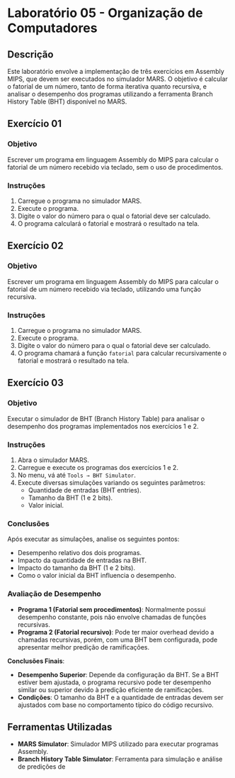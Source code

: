 # Laboratório 05 - Organização de Computadores

## Descrição

Este laboratório envolve a implementação de três exercícios em Assembly MIPS, que devem ser executados no simulador MARS. O objetivo é calcular o fatorial de um número, tanto de forma iterativa quanto recursiva, e analisar o desempenho dos programas utilizando a ferramenta Branch History Table (BHT) disponível no MARS.

## Exercício 01

### Objetivo
Escrever um programa em linguagem Assembly do MIPS para calcular o fatorial de um número recebido via teclado, sem o uso de procedimentos.

### Instruções
1. Carregue o programa no simulador MARS.
2. Execute o programa.
3. Digite o valor do número para o qual o fatorial deve ser calculado.
4. O programa calculará o fatorial e mostrará o resultado na tela.

## Exercício 02

### Objetivo
Escrever um programa em linguagem Assembly do MIPS para calcular o fatorial de um número recebido via teclado, utilizando uma função recursiva.

### Instruções
1. Carregue o programa no simulador MARS.
2. Execute o programa.
3. Digite o valor do número para o qual o fatorial deve ser calculado.
4. O programa chamará a função `fatorial` para calcular recursivamente o fatorial e mostrará o resultado na tela.

## Exercício 03

### Objetivo
Executar o simulador de BHT (Branch History Table) para analisar o desempenho dos programas implementados nos exercícios 1 e 2.

### Instruções
1. Abra o simulador MARS.
2. Carregue e execute os programas dos exercícios 1 e 2.
3. No menu, vá até `Tools → BHT Simulator`.
4. Execute diversas simulações variando os seguintes parâmetros:
    - Quantidade de entradas (BHT entries).
    - Tamanho da BHT (1 e 2 bits).
    - Valor inicial.

### Conclusões
Após executar as simulações, analise os seguintes pontos:
- Desempenho relativo dos dois programas.
- Impacto da quantidade de entradas na BHT.
- Impacto do tamanho da BHT (1 e 2 bits).
- Como o valor inicial da BHT influencia o desempenho.

### Avaliação de Desempenho
- **Programa 1 (Fatorial sem procedimentos)**: Normalmente possui desempenho constante, pois não envolve chamadas de funções recursivas.
- **Programa 2 (Fatorial recursivo)**: Pode ter maior overhead devido a chamadas recursivas, porém, com uma BHT bem configurada, pode apresentar melhor predição de ramificações.

**Conclusões Finais**:
- **Desempenho Superior**: Depende da configuração da BHT. Se a BHT estiver bem ajustada, o programa recursivo pode ter desempenho similar ou superior devido à predição eficiente de ramificações.
- **Condições**: O tamanho da BHT e a quantidade de entradas devem ser ajustados com base no comportamento típico do código recursivo.

## Ferramentas Utilizadas
- **MARS Simulator**: Simulador MIPS utilizado para executar programas Assembly.
- **Branch History Table Simulator**: Ferramenta para simulação e análise de predições de

